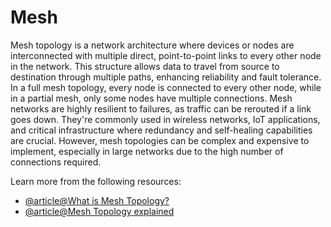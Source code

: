 # Mesh

Mesh topology is a network architecture where devices or nodes are interconnected with multiple direct, point-to-point links to every other node in the network. This structure allows data to travel from source to destination through multiple paths, enhancing reliability and fault tolerance. In a full mesh topology, every node is connected to every other node, while in a partial mesh, only some nodes have multiple connections. Mesh networks are highly resilient to failures, as traffic can be rerouted if a link goes down. They're commonly used in wireless networks, IoT applications, and critical infrastructure where redundancy and self-healing capabilities are crucial. However, mesh topologies can be complex and expensive to implement, especially in large networks due to the high number of connections required.

Learn more from the following resources:

- [@article@What is Mesh Topology?](https://www.lenovo.com/gb/en/glossary/mesh-topology)
- [@article@Mesh Topology explained](https://www.computerhope.com/jargon/m/mesh.htm)
